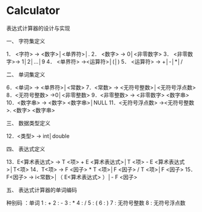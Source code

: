 # Calculator
表达式计算器的设计与实现

一、	字符集定义

1．	<字符> → <数字>│<单界符>│.
2．	<数字> → 0│<非零数字>
3．	<非零数字>→ 1│2│…│9
4．	<单界符> →<运算符>│(│)
5．	<运算符> → +│-│*│/

二、	单词集定义

6．<单词> → <单界符>│<常数>
7．<常数> → <无符号整数>│<无符号浮点数>
8．<无符号整数> →0│<非零整数>
9．<非零整数> → <非零数字> <数字串>
10．<数字串> → <数字> <数字串>│NULL
11．<无符号浮点数> →<无符号整数>. <数字> <数字串>

三、	数据类型定义

12．<类型> → int│double

四、	表达式定义

13．E<算术表达式> → T <项> + E <算术表达式>│T <项> - E <算术表达式>│T<项>
14．T<项> → F <因子> * T <项>│F <因子> / T <项>│F <因子>
15．F<因子> → i<常数>│（ E<算术表达式> ）│- F <因子> 

五、	表达式计算器的单词编码

种别码 ：单词
1 : +
2	: -
3 : *
4	: /
5 : (
6 : )
7 : 无符号整数
8 : 无符号浮点数	
